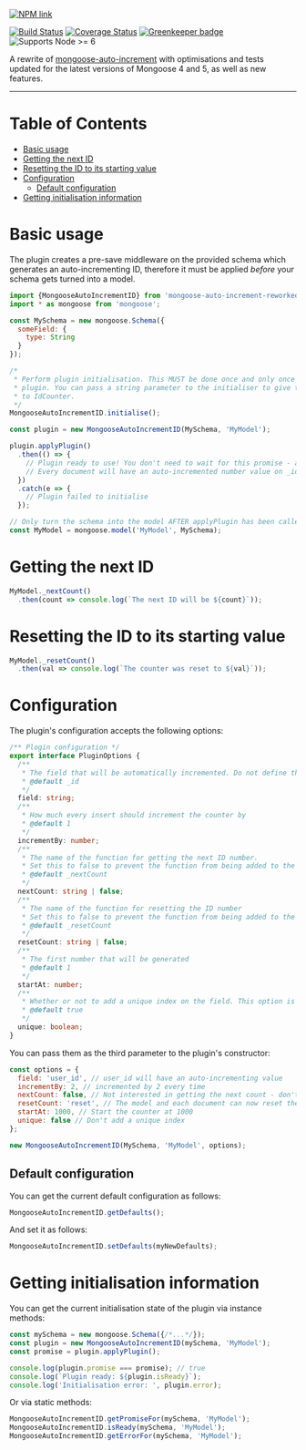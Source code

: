 [![NPM link](https://nodei.co/npm/mongoose-auto-increment-reworked.svg?compact=true)](https://www.npmjs.com/package/mongoose-auto-increment-reworked)

[![Build Status](https://travis-ci.org/Alorel/mongoose-auto-increment-reworked.svg?branch=master)](https://travis-ci.org/Alorel/mongoose-auto-increment-reworked)
[![Coverage Status](https://coveralls.io/repos/github/Alorel/mongoose-auto-increment-reworked/badge.svg?branch=master)](https://coveralls.io/github/Alorel/mongoose-auto-increment-reworked?branch=master)
[![Greenkeeper badge](https://badges.greenkeeper.io/Alorel/mongoose-auto-increment-reworked.svg)](https://greenkeeper.io/)
![Supports Node >= 6](https://img.shields.io/badge/Node-%3E=6-brightgreen.svg)

A rewrite of [mongoose-auto-increment](https://www.npmjs.com/package/mongoose-auto-increment) with optimisations and
tests updated for the latest versions of Mongoose 4 and 5, as well as new features.

-----

# Table of Contents

<!-- START doctoc generated TOC please keep comment here to allow auto update -->
<!-- DON'T EDIT THIS SECTION, INSTEAD RE-RUN doctoc TO UPDATE -->


- [Basic usage](#basic-usage)
- [Getting the next ID](#getting-the-next-id)
- [Resetting the ID to its starting value](#resetting-the-id-to-its-starting-value)
- [Configuration](#configuration)
  - [Default configuration](#default-configuration)
- [Getting initialisation information](#getting-initialisation-information)

<!-- END doctoc generated TOC please keep comment here to allow auto update -->

# Basic usage

The plugin creates a pre-save middleware on the provided schema which generates an auto-incrementing ID, therefore it
must be applied *before* your schema gets turned into a model.

```javascript
import {MongooseAutoIncrementID} from 'mongoose-auto-increment-reworked';
import * as mongoose from 'mongoose';

const MySchema = new mongoose.Schema({
  someField: {
    type: String
  }
});

/*
 * Perform plugin initialisation. This MUST be done once and only once - it initialises the Mongoose model used by the
 * plugin. You can pass a string parameter to the initialiser to give the model a custom name; otherwise, it will default
 * to IdCounter.
 */
MongooseAutoIncrementID.initialise();

const plugin = new MongooseAutoIncrementID(MySchema, 'MyModel');

plugin.applyPlugin()
  .then(() => {
    // Plugin ready to use! You don't need to wait for this promise - any save queries will just get queued.
    // Every document will have an auto-incremented number value on _id.
  })
  .catch(e => {
    // Plugin failed to initialise
  });

// Only turn the schema into the model AFTER applyPlugin has been called. You do not need to wait for the promise to resolve.
const MyModel = mongoose.model('MyModel', MySchema);
```

# Getting the next ID 

```javascript
MyModel._nextCount()
  .then(count => console.log(`The next ID will be ${count}`));
```

# Resetting the ID to its starting value

```javascript
MyModel._resetCount()
  .then(val => console.log(`The counter was reset to ${val}`));
```

# Configuration

The plugin's configuration accepts the following options:

```typescript
/** Plogin configuration */
export interface PluginOptions {
  /**
   * The field that will be automatically incremented. Do not define this in your schema.
   * @default _id
   */
  field: string;
  /**
   * How much every insert should increment the counter by
   * @default 1
   */
  incrementBy: number;
  /**
   * The name of the function for getting the next ID number.
   * Set this to false to prevent the function from being added to the schema's static and instance methods.
   * @default _nextCount
   */
  nextCount: string | false;
  /**
   * The name of the function for resetting the ID number
   * Set this to false to prevent the function from being added to the schema's static and instance methods.
   * @default _resetCount
   */
  resetCount: string | false;
  /**
   * The first number that will be generated
   * @default 1
   */
  startAt: number;
  /**
   * Whether or not to add a unique index on the field. This option is ignored if the field name is _id.
   * @default true
   */
  unique: boolean;
}
```

You can pass them as the third parameter to the plugin's constructor:

```javascript
const options = {
  field: 'user_id', // user_id will have an auto-incrementing value
  incrementBy: 2, // incremented by 2 every time
  nextCount: false, // Not interested in getting the next count - don't add it to the model
  resetCount: 'reset', // The model and each document can now reset the counter via the reset() method
  startAt: 1000, // Start the counter at 1000
  unique: false // Don't add a unique index
};

new MongooseAutoIncrementID(MySchema, 'MyModel', options);
```

## Default configuration

You can get the current default configuration as follows:

```javascript
MongooseAutoIncrementID.getDefaults();
```

And set it as follows:

```javascript
MongooseAutoIncrementID.setDefaults(myNewDefaults);
```

# Getting initialisation information

You can get the current initialisation state of the plugin via instance methods:

```javascript
const mySchema = new mongoose.Schema({/*...*/});
const plugin = new MongooseAutoIncrementID(mySchema, 'MyModel');
const promise = plugin.applyPlugin();

console.log(plugin.promise === promise); // true
console.log(`Plugin ready: ${plugin.isReady}`);
console.log('Initialisation error: ', plugin.error);
```

Or via static methods:

```javascript
MongooseAutoIncrementID.getPromiseFor(mySchema, 'MyModel');
MongooseAutoIncrementID.isReady(mySchema, 'MyModel');
MongooseAutoIncrementID.getErrorFor(mySchema, 'MyModel');
```